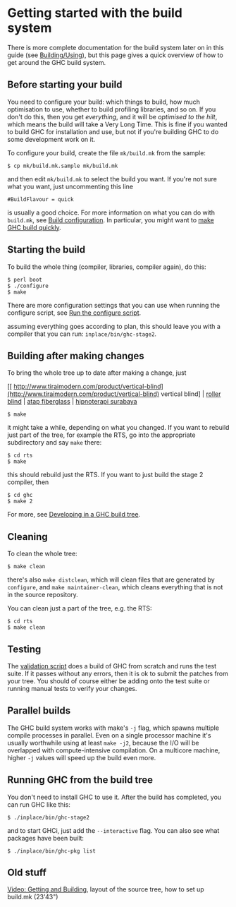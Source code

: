 


# Getting started with the build system



There is more complete documentation for the build system later on in this guide (see [Building/Using](building/using)), but this page gives a quick overview of how to get around the GHC build system.


## Before starting your build



You need to configure your build: which things to build, how much optimisation to use, whether to build profiling libraries, and so on.  If you don't do this, then you get *everything*, and it will be *optimised to the hilt*, which means the build will take a Very Long Time.  This is fine if you wanted to build GHC for installation and use, but not if you're building GHC to do some development work on it.



To configure your build, create the file `mk/build.mk` from the sample:


```wiki
$ cp mk/build.mk.sample mk/build.mk
```


and then edit `mk/build.mk` to select the build you want.  If you're not sure what you
want, just uncommenting this line


```wiki
#BuildFlavour = quick
```


is usually a good choice.  For more information on what you can do with `build.mk`, see [Build configuration](building/using#build-configuration).  In particular, you might want to [make GHC build quickly](building/using#how-to-make-ghc-build-quickly).


## Starting the build



To build the whole thing (compiler, libraries, compiler again), do this:


```wiki
$ perl boot
$ ./configure
$ make
```


There are more configuration settings that you can use when running the configure script, see [Run the configure script](building/using#run-the-configure-script).



assuming everything goes according to plan, this should leave you with a compiler that you can run: `inplace/bin/ghc-stage2`.


## Building after making changes



To bring the whole tree up to date after making a change, just



\[[
http://www.tiraimodern.com/product/vertical-blind](http://www.tiraimodern.com/product/vertical-blind) vertical blind\] \| [
roller blind](http://www.tiraimodern.com/product/roller-blind) \| [
atap fiberglass](http://www.goldenfibreglass.com/product-atap-fiberglass.php) \| [
hipnoterapi surabaya](http://subconscious-therapy.com/hipnoterapi-surabaya) 


```wiki
$ make
```


it might take a while, depending on what you changed.  If you want to rebuild just part of the tree, for example the RTS, go into the appropriate subdirectory and say `make` there:


```wiki
$ cd rts
$ make
```


this should rebuild just the RTS.  If you want to just build the stage 2 compiler, then


```wiki
$ cd ghc
$ make 2
```


For more, see [Developing in a GHC build tree](building/using#developing-in-a-ghc-build-tree).


## Cleaning



To clean the whole tree:


```wiki
$ make clean
```


there's also `make distclean`, which will clean files that are generated by `configure`, and `make maintainer-clean`, which cleans everything that is not in the source repository.



You can clean just a part of the tree, e.g. the RTS:


```wiki
$ cd rts
$ make clean
```

## Testing



The [validation script](testing-patches) does a build of GHC from scratch and runs the test suite. If it passes without any errors, then it is ok to submit the patches from your tree. You should of course either be adding onto the test suite or running manual tests to verify your changes.


## Parallel builds



The GHC build system works with make's `-j` flag, which spawns multiple compile processes in parallel.  Even on a single processor machine it's usually worthwhile using at least `make -j2`, because the I/O will be overlapped with compute-intensive compilation.  On a multicore machine, higher `-j` values will speed up the build even more.


## Running GHC from the build tree



You don't need to install GHC to use it.  After the build has completed, you can run GHC like this:


```wiki
$ ./inplace/bin/ghc-stage2
```


and to start GHCi, just add the `--interactive` flag.  You can also see what packages have been built:


```wiki
$ ./inplace/bin/ghc-pkg list
```

## Old stuff



[
Video: Getting and Building](http://video.google.com/videoplay?docid=7166458546326012899), layout of the source tree, how to set up build.mk (23'43")


